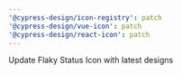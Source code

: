 ```yaml
---
'@cypress-design/icon-registry': patch
'@cypress-design/vue-icon': patch
'@cypress-design/react-icon': patch
---
```


Update Flaky Status Icon with latest designs
